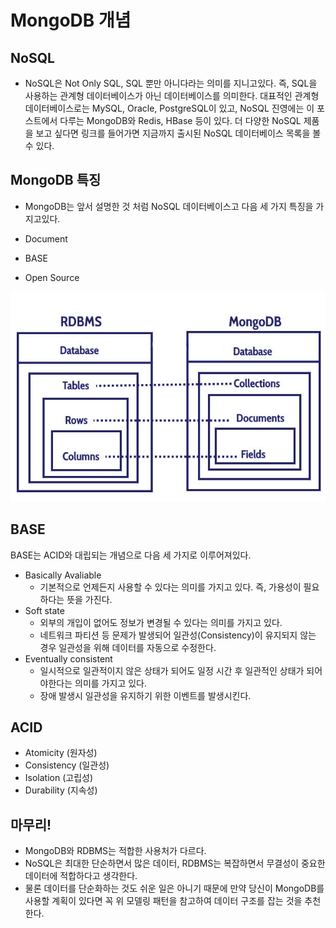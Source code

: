 # MongoDB 개념

## NoSQL

- NoSQL은 Not Only SQL, SQL 뿐만 아니다라는 의미를 지니고있다. 즉, SQL을 사용하는 관계형 데이터베이스가 아닌 데이터베이스를 의미한다. 대표적인 관계형 데이터베이스로는 MySQL, Oracle, PostgreSQL이 있고, NoSQL 진영에는 이 포스트에서 다루는 MongoDB와 Redis, HBase 등이 있다. 더 다양한 NoSQL 제품을 보고 싶다면 링크를 들어가면 지금까지 출시된 NoSQL 데이터베이스 목록을 볼 수 있다.

## MongoDB 특징

- MongoDB는 앞서 설명한 것 처럼 NoSQL 데이터베이스고 다음 세 가지 특징을 가지고있다.

- Document
- BASE
- Open Source

![MongoDB 구조](./MongoDB_structure.jpeg)

## BASE

BASE는 ACID와 대립되는 개념으로 다음 세 가지로 이루어져있다.

- Basically Avaliable
  - 기본적으로 언제든지 사용할 수 있다는 의미를 가지고 있다.
    즉, 가용성이 필요하다는 뜻을 가진다.
- Soft state
  - 외부의 개입이 없어도 정보가 변경될 수 있다는 의미를 가지고 있다.
  - 네트워크 파티션 등 문제가 발생되어 일관성(Consistency)이 유지되지 않는 경우 일관성을 위해 데이터를 자동으로 수정한다.
- Eventually consistent
  - 일시적으로 일관적이지 않은 상태가 되어도 일정 시간 후 일관적인 상태가 되어야한다는 의미를 가지고 있다.
  - 장애 발생시 일관성을 유지하기 위한 이벤트를 발생시킨다.

## ACID

- Atomicity (원자성)
- Consistency (일관성)
- Isolation (고립성)
- Durability (지속성)

## 마무리!

- MongoDB와 RDBMS는 적합한 사용처가 다르다.
- NoSQL은 최대한 단순하면서 많은 데이터, RDBMS는 복잡하면서 무결성이 중요한 데이터에 적합하다고 생각한다.
- 물론 데이터를 단순화하는 것도 쉬운 일은 아니기 때문에 만약 당신이 MongoDB를 사용할 계획이 있다면 꼭 위 모델링 패턴을 참고하여 데이터 구조를 잡는 것을 추천한다.
